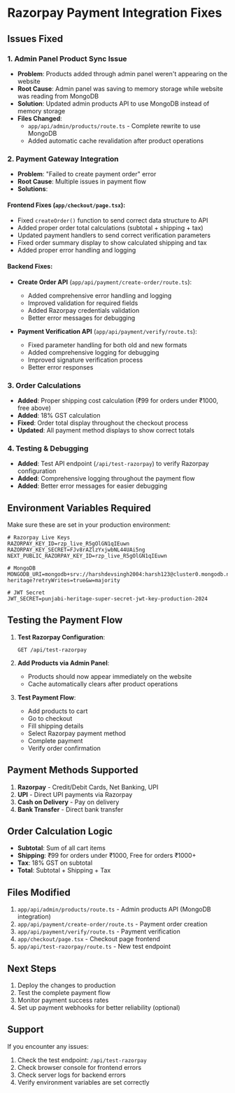 # Razorpay Payment Integration Fixes

## Issues Fixed

### 1. **Admin Panel Product Sync Issue**
- **Problem**: Products added through admin panel weren't appearing on the website
- **Root Cause**: Admin panel was saving to memory storage while website was reading from MongoDB
- **Solution**: Updated admin products API to use MongoDB instead of memory storage
- **Files Changed**: 
  - `app/api/admin/products/route.ts` - Complete rewrite to use MongoDB
  - Added automatic cache revalidation after product operations

### 2. **Payment Gateway Integration**
- **Problem**: "Failed to create payment order" error
- **Root Cause**: Multiple issues in payment flow
- **Solutions**:

#### Frontend Fixes (`app/checkout/page.tsx`):
- Fixed `createOrder()` function to send correct data structure to API
- Added proper order total calculations (subtotal + shipping + tax)
- Updated payment handlers to send correct verification parameters
- Fixed order summary display to show calculated shipping and tax
- Added proper error handling and logging

#### Backend Fixes:
- **Create Order API** (`app/api/payment/create-order/route.ts`):
  - Added comprehensive error handling and logging
  - Improved validation for required fields
  - Added Razorpay credentials validation
  - Better error messages for debugging

- **Payment Verification API** (`app/api/payment/verify/route.ts`):
  - Fixed parameter handling for both old and new formats
  - Added comprehensive logging for debugging
  - Improved signature verification process
  - Better error responses

### 3. **Order Calculations**
- **Added**: Proper shipping cost calculation (₹99 for orders under ₹1000, free above)
- **Added**: 18% GST calculation
- **Fixed**: Order total display throughout the checkout process
- **Updated**: All payment method displays to show correct totals

### 4. **Testing & Debugging**
- **Added**: Test API endpoint (`/api/test-razorpay`) to verify Razorpay configuration
- **Added**: Comprehensive logging throughout the payment flow
- **Added**: Better error messages for easier debugging

## Environment Variables Required

Make sure these are set in your production environment:

```env
# Razorpay Live Keys
RAZORPAY_KEY_ID=rzp_live_R5gOlGN1qIEuwn
RAZORPAY_KEY_SECRET=FJv8rAZlzYxjwbNL44UAi5ng
NEXT_PUBLIC_RAZORPAY_KEY_ID=rzp_live_R5gOlGN1qIEuwn

# MongoDB
MONGODB_URI=mongodb+srv://harshdevsingh2004:harsh123@cluster0.mongodb.net/punjabi-heritage?retryWrites=true&w=majority

# JWT Secret
JWT_SECRET=punjabi-heritage-super-secret-jwt-key-production-2024
```

## Testing the Payment Flow

1. **Test Razorpay Configuration**:
   ```
   GET /api/test-razorpay
   ```

2. **Add Products via Admin Panel**:
   - Products should now appear immediately on the website
   - Cache automatically clears after product operations

3. **Test Payment Flow**:
   - Add products to cart
   - Go to checkout
   - Fill shipping details
   - Select Razorpay payment method
   - Complete payment
   - Verify order confirmation

## Payment Methods Supported

1. **Razorpay** - Credit/Debit Cards, Net Banking, UPI
2. **UPI** - Direct UPI payments via Razorpay
3. **Cash on Delivery** - Pay on delivery
4. **Bank Transfer** - Direct bank transfer

## Order Calculation Logic

- **Subtotal**: Sum of all cart items
- **Shipping**: ₹99 for orders under ₹1000, Free for orders ₹1000+
- **Tax**: 18% GST on subtotal
- **Total**: Subtotal + Shipping + Tax

## Files Modified

1. `app/api/admin/products/route.ts` - Admin products API (MongoDB integration)
2. `app/api/payment/create-order/route.ts` - Payment order creation
3. `app/api/payment/verify/route.ts` - Payment verification
4. `app/checkout/page.tsx` - Checkout page frontend
5. `app/api/test-razorpay/route.ts` - New test endpoint

## Next Steps

1. Deploy the changes to production
2. Test the complete payment flow
3. Monitor payment success rates
4. Set up payment webhooks for better reliability (optional)

## Support

If you encounter any issues:
1. Check the test endpoint: `/api/test-razorpay`
2. Check browser console for frontend errors
3. Check server logs for backend errors
4. Verify environment variables are set correctly
